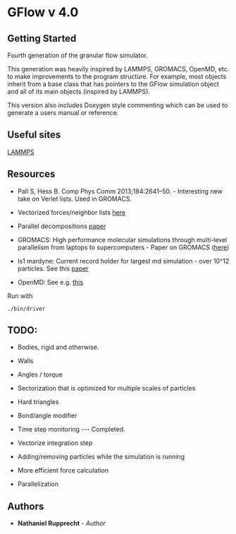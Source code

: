 # GFlow v 4.0

## Getting Started 

Fourth generation of the granular flow simulator.

This generation was heavily inspired by LAMMPS, GROMACS, OpenMD, etc. to make improvements to the program structure. For example, most objects inherit from a base class that has pointers to the GFlow simulation object and all of its main objects (inspired by LAMMPS).

This version also includes Doxygen style commenting which can be used to generate a users manual or reference.

## Useful sites

[LAMMPS](https://github.com/lammps/lammps)

## Resources

* Pall S, Hess B. Comp Phys Comm 2013;184:2641–50. - Interesting new take on Verlet lists. Used in GROMACS.

* Vectorized forces/neighbor lists [here](ftp://crack.seismo.unr.edu/downloads/russell/O(N)/grest_1989_vectorized_link_cell_code_md.PDF)

* Parallel decompositions [paper](http://citeseerx.ist.psu.edu/viewdoc/download?doi=10.1.1.35.6047&rep=rep1&type=pdf)

* GROMACS: High performance molecular simulations through multi-level parallelism from laptops to supercomputers - Paper on GROMACS ([here](https://ac.els-cdn.com/S2352711015000059/1-s2.0-S2352711015000059-main.pdf?_tid=172b148a-bf48-40e9-8fb3-c210caa2a2a7&acdnat=1533416934_b748d45793aa0d659b50d701157ada1a))

* ls1 mardyne: Current record holder for largest md simulation - over 10^12 particles. See this [paper](https://arxiv.org/pdf/1408.4599.pdf)

* OpenMD: See e.g. [this](http://openmd.org/wp-content/docs/OpenMD-2.5.pdf)

Run with
```
./bin/driver
```

## TODO:

* Bodies, rigid and otherwise.

* Walls

* Angles / torque

* Sectorization that is optimized for multiple scales of particles

* Hard triangles

* Bond/angle modifier

* Time step monitoring --- Completed.

* Vectorize integration step

* Adding/removing particles while the simulation is running

* More efficient force calculation

* Parallelization

## Authors
* **Nathaniel Rupprecht** - *Author*